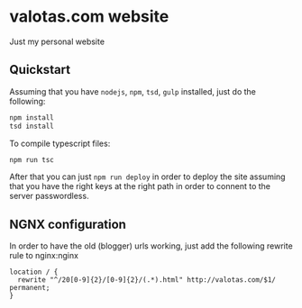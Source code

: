 # valotas.com website
Just my personal website

## Quickstart
Assuming that you have `nodejs`, `npm`, `tsd`, `gulp` installed, just do the following:

```bash
npm install
tsd install
```

To compile typescript files:

```bash
npm run tsc
```

After that you can just `npm run deploy` in order to deploy the site assuming that you have the right keys at the right path in order to connent to the server passwordless.

## NGNX configuration
In order to have the old (blogger) urls working, just add the following rewrite rule to nginx:nginx

```
location / {
  rewrite "^/20[0-9]{2}/[0-9]{2}/(.*).html" http://valotas.com/$1/ permanent;
}
```
